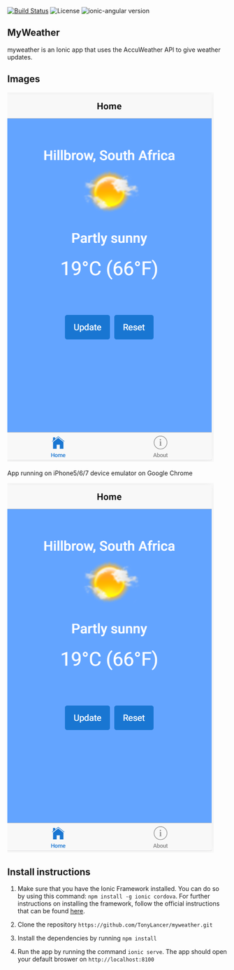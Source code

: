 [![Build Status](https://travis-ci.org/TonyLancer/myweather.svg?branch=master)](https://travis-ci.org/TonyLancer/myweather)
![License](https://img.shields.io/badge/license-MIT-green.svg)
![ionic-angular version](https://img.shields.io/badge/ionic--angular-3.9.2-green.svg)


## MyWeather

myweather is an Ionic app that uses the AccuWeather API to give weather updates.

## Images

![iPhone image](/iPhone_5_6_7.png)

App running on iPhone5/6/7 device emulator on Google Chrome

![Android image](iPhone_5_6_7.png)

## Install instructions

1. Make sure that you have the Ionic Framework installed. You can do so by using this command: `npm install -g ionic cordova`. For further instructions on installing the framework, follow the official instructions that can be found [here].

2. Clone the repository `https://github.com/TonyLancer/myweather.git`

3. Install the dependencies by running `npm install`
4. Run the app by running the command `ionic serve`. The app should open your default broswer on `http://localhost:8100`



[here]: https://ionicframework.com/docs/intro/installation/
